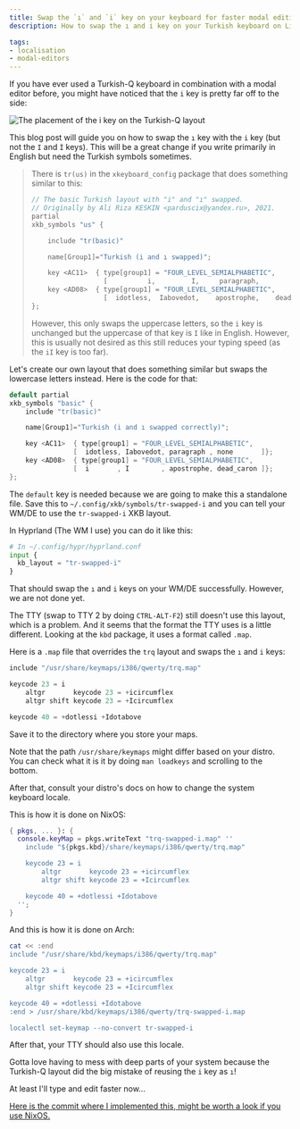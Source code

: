 ```yaml
---
title: Swap the `ı` and `i` key on your keyboard for faster modal editing
description: How to swap the ı and i key on your Turkish keyboard on Linux.

tags:
- localisation
- modal-editors
---
```


If you have ever used a Turkish-Q keyboard in combination with a modal editor
before, you might have noticed that the `i` key is pretty far off to the side:

![The placement of the `i` key on the Turkish-Q layout](/assets/images/turkish-q-i.webp)

This blog post will guide you on how to swap the `ı` key with the `i` key (but
not the `I` and `İ` keys). This will be a great change if you write primarily in
English but need the Turkish symbols sometimes.

> There is `tr(us)` in the `xkeyboard_config` package that does something
> similar to this:
>
> ```cpp
> // The basic Turkish layout with "i" and "ı" swapped.
> // Originally by Ali Riza KESKIN <parduscix@yandex.ru>, 2021.
> partial
> xkb_symbols "us" {
>
>     include "tr(basic)"
>
>     name[Group1]="Turkish (i and ı swapped)";
>
>     key <AC11>  { type[group1] = "FOUR_LEVEL_SEMIALPHABETIC",
>                   [          i,         I,     paragraph,          none ]};
>     key <AD08>  { type[group1] = "FOUR_LEVEL_SEMIALPHABETIC",
>                   [  idotless,  Iabovedot,    apostrophe,    dead_caron ]};
> };
> ```
>
> However, this only swaps the uppercase letters, so the `i` key is unchanged
> but the uppercase of that key is `I` like in English. However, this is usually
> not desired as this still reduces your typing speed (as the `iI` key is too
> far).

Let's create our own layout that does something similar but swaps the lowercase
letters instead. Here is the code for that:

```cpp
default partial
xkb_symbols "basic" {
    include "tr(basic)"

    name[Group1]="Turkish (i and ı swapped correctly)";

    key <AC11>  { type[group1] = "FOUR_LEVEL_SEMIALPHABETIC",
                [  idotless, Iabovedot, paragraph , none       ]};
    key <AD08>  { type[group1] = "FOUR_LEVEL_SEMIALPHABETIC",
                [  i       , I        , apostrophe, dead_caron ]};
};
```

The `default` key is needed because we are going to make this a standalone file.
Save this to `~/.config/xkb/symbols/tr-swapped-i` and you can tell your WM/DE to
use the `tr-swapped-i` XKB layout.

In Hyprland (The WM I use) you can do it like this:

```py
# In ~/.config/hypr/hyprland.conf
input {
  kb_layout = "tr-swapped-i"
}
```

That should swap the `ı` and `i` keys on your WM/DE successfully. However, we
are not done yet.

The TTY (swap to TTY 2 by doing `CTRL-ALT-F2`) still doesn't use this layout,
which is a problem. And it seems that the format the TTY uses is a little
different. Looking at the `kbd` package, it uses a format called `.map`.

Here is a `.map` file that overrides the `trq` layout and swaps the `ı` and `i`
keys:

```py
include "/usr/share/keymaps/i386/qwerty/trq.map"

keycode 23 = i
	altgr       keycode 23 = +icircumflex
	altgr shift keycode 23 = +Icircumflex

keycode 40 = +dotlessi +Idotabove
```

Save it to the directory where you store your maps.

Note that the path `/usr/share/keymaps` might differ based on your distro. You
can check what it is it by doing `man loadkeys` and scrolling to the bottom.

After that, consult your distro's docs on how to change the system keyboard
locale.

This is how it is done on NixOS:

```nix
{ pkgs, ... }: {
  console.keyMap = pkgs.writeText "trq-swapped-i.map" ''
    include "${pkgs.kbd}/share/keymaps/i386/qwerty/trq.map"

    keycode 23 = i
    	altgr       keycode 23 = +icircumflex
    	altgr shift keycode 23 = +Icircumflex

    keycode 40 = +dotlessi +Idotabove
  '';
}
```

And this is how it is done on Arch:

```sh
cat << :end
include "/usr/share/kbd/keymaps/i386/qwerty/trq.map"

keycode 23 = i
	altgr       keycode 23 = +icircumflex
	altgr shift keycode 23 = +Icircumflex

keycode 40 = +dotlessi +Idotabove
:end > /usr/share/kbd/keymaps/i386/qwerty/trq-swapped-i.map

localectl set-keymap --no-convert tr-swapped-i
```

After that, your TTY should also use this locale.

Gotta love having to mess with deep parts of your system because the Turkish-Q
layout did the big mistake of reusing the `i` key as `ı`!

At least I'll type and edit faster now...

[Here is the commit where I implemented this, might be worth a look if you use NixOS.](https://github.com/RGBCube/NCC/commit/6d18066eb5ccefa4539205f3d6721e4a8ff8b97e)
